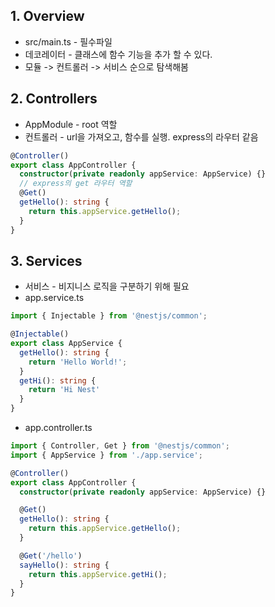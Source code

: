 ## 1. Overview
* src/main.ts - 필수파일
* 데코레이터 - 클래스에 함수 기능을 추가 할 수 있다.
* 모듈 -> 컨트롤러 -> 서비스 순으로 탐색해봄

## 2. Controllers
* AppModule - root 역할
* 컨트롤러 - url을 가져오고, 함수를 실행. express의 라우터 같음
```ts
@Controller()
export class AppController {
  constructor(private readonly appService: AppService) {}
  // express의 get 라우터 역할
  @Get()
  getHello(): string {
    return this.appService.getHello();
  }
}
```

## 3. Services
* 서비스 - 비지니스 로직을 구분하기 위해 필요
* app.service.ts
```ts
import { Injectable } from '@nestjs/common';

@Injectable()
export class AppService {
  getHello(): string {
    return 'Hello World!';
  }
  getHi(): string {
    return 'Hi Nest'
  }
}
```

* app.controller.ts
```ts
import { Controller, Get } from '@nestjs/common';
import { AppService } from './app.service';

@Controller()
export class AppController {
  constructor(private readonly appService: AppService) {}

  @Get()
  getHello(): string {
    return this.appService.getHello();
  }

  @Get('/hello')
  sayHello(): string {
    return this.appService.getHi();
  }
}
```